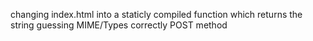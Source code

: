 changing index.html into a staticly compiled function which returns the string
guessing MIME/Types correctly
POST method